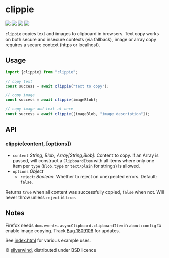 # clippie
[![](https://img.shields.io/npm/v/clippie.svg?style=flat)](https://www.npmjs.org/package/clippie) [![](https://img.shields.io/npm/dm/clippie.svg)](https://www.npmjs.org/package/clippie) [![](https://img.shields.io/bundlephobia/minzip/clippie.svg)](https://bundlephobia.com/package/clippie) [![](https://packagephobia.com/badge?p=clippie)](https://packagephobia.com/result?p=clippie)

`clippie` copies text and images to clipboard in browsers. Text copy works on both secure and insecure contexts (via fallback), image or array copy requires a secure context (https or localhost).

## Usage

```js
import {clippie} from "clippie";

// copy text
const success = await clippie("text to copy");

// copy image
const success = await clippie(imageBlob);

// copy image and text at once
const success = await clippie([imageBlob, "image description"]);
```

## API
### clippie(content, [options])

- `content` *String*, *Blob*, *Array[String,Blob]*: Content to copy. If an Array is passed, will construct a `ClipboardItem` with all items where only one item per `type` (`blob.type` or `text/plain` for strings) is allowed.
- `options` *Object*
  - `reject`: *Boolean*: Whether to reject on unexpected errors. Default: `false`.

Returns `true` when all content was successfully copied, `false` when not. Will never throw unless `reject` is `true`.

## Notes

Firefox needs `dom.events.asyncClipboard.clipboardItem` in `about:config` to enable image copying. Track [Bug 1809106](https://bugzilla.mozilla.org/show_bug.cgi?id=1809106) for updates.

See [index.html](./index.html) for various example uses.

© [silverwind](https://github.com/silverwind), distributed under BSD licence
